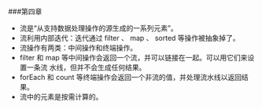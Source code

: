 ###第四章
-  流是“从支持数据处理操作的源生成的一系列元素”。
-  流利用内部迭代：迭代通过 filter 、 map 、 sorted 等操作被抽象掉了。
-  流操作有两类：中间操作和终端操作。
-  filter 和 map 等中间操作会返回一个流，并可以链接在一起。可以用它们来设置一条流
水线，但并不会生成任何结果。
-  forEach 和 count 等终端操作会返回一个非流的值，并处理流水线以返回结果。
-  流中的元素是按需计算的。